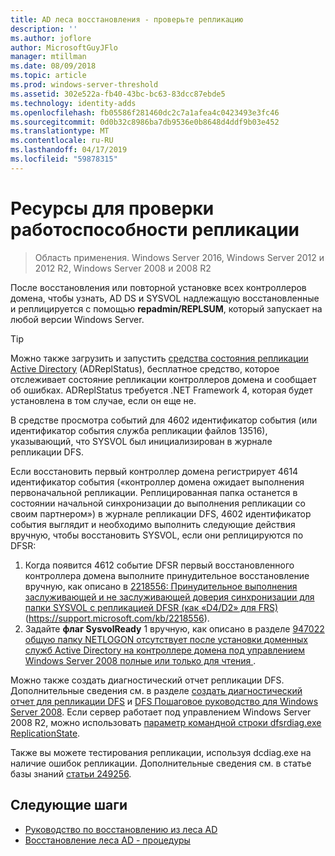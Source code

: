 ```yaml
---
title: AD леса восстановления - проверьте репликацию
description: ''
ms.author: joflore
author: MicrosoftGuyJFlo
manager: mtillman
ms.date: 08/09/2018
ms.topic: article
ms.prod: windows-server-threshold
ms.assetid: 302e522a-fb40-43bc-bc63-83dcc87ebde5
ms.technology: identity-adds
ms.openlocfilehash: fb05586f281460dc2c7a1afea4c0423493e3fc46
ms.sourcegitcommit: 0d0b32c8986ba7db9536e0b8648d4ddf9b03e452
ms.translationtype: MT
ms.contentlocale: ru-RU
ms.lasthandoff: 04/17/2019
ms.locfileid: "59878315"
---
```

# <a name="resources-to-verify-replication-is-working"></a>Ресурсы для проверки работоспособности репликации 

>Область применения. Windows Server 2016, Windows Server 2012 и 2012 R2, Windows Server 2008 и 2008 R2

После восстановления или повторной установке всех контроллеров домена, чтобы узнать, AD DS и SYSVOL надлежащую восстановленные и реплицируется с помощью **repadmin/REPLSUM**, который запускает на любой версии Windows Server.  
  
> [!TIP]
> Можно также загрузить и запустить [средства состояния репликации Active Directory](https://www.microsoft.com/download/details.aspx?id=30005) (ADReplStatus), бесплатное средство, которое отслеживает состояние репликации контроллеров домена и сообщает об ошибках. ADReplStatus требуется .NET Framework 4, которая будет установлена в том случае, если он еще не.  

В средстве просмотра событий для 4602 идентификатор события (или идентификатор события служба репликации файлов 13516), указывающий, что SYSVOL был инициализирован в журнале репликации DFS.  

Если восстановить первый контроллер домена регистрирует 4614 идентификатор события («контроллер домена ожидает выполнения первоначальной репликации. Реплицированная папка останется в состоянии начальной синхронизации до выполнения репликации со своим партнером») в журнале репликации DFS, 4602 идентификатор события выглядит и необходимо выполнить следующие действия вручную, чтобы восстановить SYSVOL, если они реплицируются по DFSR:  

1. Когда появится 4612 событие DFSR первый восстановленного контроллера домена выполните принудительное восстановление вручную, как описано в [2218556: Принудительное выполнения заслуживающей и не заслуживающей доверия синхронизации для папки SYSVOL с репликацией DFSR (как «D4/D2» для FRS)](https://support.microsoft.com/kb/2218556) (https://support.microsoft.com/kb/2218556).  
2. Задайте **флаг SysvolReady** 1 вручную, как описано в разделе [947022 общую папку NETLOGON отсутствует после установки доменных служб Active Directory на контроллере домена под управлением Windows Server 2008 полные или только для чтения ](https://support.microsoft.com/kb/947022).  

Можно также создать диагностический отчет репликации DFS. Дополнительные сведения см. в разделе [создать диагностический отчет для репликации DFS](https://technet.microsoft.com/library/cc754227.aspx) и [DFS Пошаговое руководство для Windows Server 2008](https://technet.microsoft.com/library/cc732863\(WS.10\).aspx). Если сервер работает под управлением Windows Server 2008 R2, можно использовать [параметр командной строки dfsrdiag.exe ReplicationState](http://blogs.technet.com/b/filecab/archive/2009/05/28/dfsrdiag-exe-replicationstate-what-s-dfsr-up-to.aspx).  

Также вы можете тестирования репликации, используя dcdiag.exe на наличие ошибок репликации. Дополнительные сведения см. в статье базы знаний [статьи 249256](https://support.microsoft.com/kb/249256).

## <a name="next-steps"></a>Следующие шаги

- [Руководство по восстановлению из леса AD](AD-Forest-Recovery-Guide.md)
- [Восстановление леса AD - процедуры](AD-Forest-Recovery-Procedures.md)
